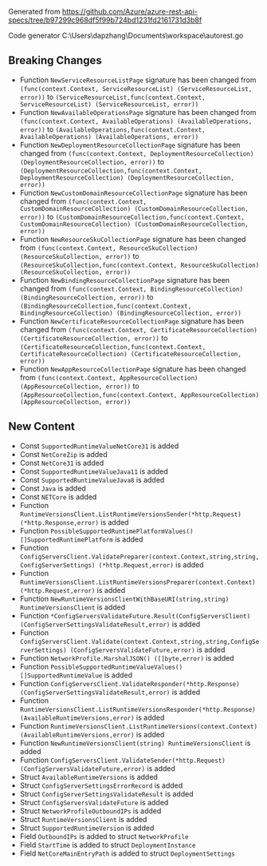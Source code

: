 
Generated from https://github.com/Azure/azure-rest-api-specs/tree/b97299c968df5f99b724bd1231fd2161731d3b8f

Code generator C:\Users\dapzhang\Documents\workspace\autorest.go

## Breaking Changes

- Function `NewServiceResourceListPage` signature has been changed from `(func(context.Context, ServiceResourceList) (ServiceResourceList, error))` to `(ServiceResourceList,func(context.Context, ServiceResourceList) (ServiceResourceList, error))`
- Function `NewAvailableOperationsPage` signature has been changed from `(func(context.Context, AvailableOperations) (AvailableOperations, error))` to `(AvailableOperations,func(context.Context, AvailableOperations) (AvailableOperations, error))`
- Function `NewDeploymentResourceCollectionPage` signature has been changed from `(func(context.Context, DeploymentResourceCollection) (DeploymentResourceCollection, error))` to `(DeploymentResourceCollection,func(context.Context, DeploymentResourceCollection) (DeploymentResourceCollection, error))`
- Function `NewCustomDomainResourceCollectionPage` signature has been changed from `(func(context.Context, CustomDomainResourceCollection) (CustomDomainResourceCollection, error))` to `(CustomDomainResourceCollection,func(context.Context, CustomDomainResourceCollection) (CustomDomainResourceCollection, error))`
- Function `NewResourceSkuCollectionPage` signature has been changed from `(func(context.Context, ResourceSkuCollection) (ResourceSkuCollection, error))` to `(ResourceSkuCollection,func(context.Context, ResourceSkuCollection) (ResourceSkuCollection, error))`
- Function `NewBindingResourceCollectionPage` signature has been changed from `(func(context.Context, BindingResourceCollection) (BindingResourceCollection, error))` to `(BindingResourceCollection,func(context.Context, BindingResourceCollection) (BindingResourceCollection, error))`
- Function `NewCertificateResourceCollectionPage` signature has been changed from `(func(context.Context, CertificateResourceCollection) (CertificateResourceCollection, error))` to `(CertificateResourceCollection,func(context.Context, CertificateResourceCollection) (CertificateResourceCollection, error))`
- Function `NewAppResourceCollectionPage` signature has been changed from `(func(context.Context, AppResourceCollection) (AppResourceCollection, error))` to `(AppResourceCollection,func(context.Context, AppResourceCollection) (AppResourceCollection, error))`

## New Content

- Const `SupportedRuntimeValueNetCore31` is added
- Const `NetCoreZip` is added
- Const `NetCore31` is added
- Const `SupportedRuntimeValueJava11` is added
- Const `SupportedRuntimeValueJava8` is added
- Const `Java` is added
- Const `NETCore` is added
- Function `RuntimeVersionsClient.ListRuntimeVersionsSender(*http.Request) (*http.Response,error)` is added
- Function `PossibleSupportedRuntimePlatformValues() []SupportedRuntimePlatform` is added
- Function `ConfigServersClient.ValidatePreparer(context.Context,string,string,ConfigServerSettings) (*http.Request,error)` is added
- Function `RuntimeVersionsClient.ListRuntimeVersionsPreparer(context.Context) (*http.Request,error)` is added
- Function `NewRuntimeVersionsClientWithBaseURI(string,string) RuntimeVersionsClient` is added
- Function `*ConfigServersValidateFuture.Result(ConfigServersClient) (ConfigServerSettingsValidateResult,error)` is added
- Function `ConfigServersClient.Validate(context.Context,string,string,ConfigServerSettings) (ConfigServersValidateFuture,error)` is added
- Function `NetworkProfile.MarshalJSON() ([]byte,error)` is added
- Function `PossibleSupportedRuntimeValueValues() []SupportedRuntimeValue` is added
- Function `ConfigServersClient.ValidateResponder(*http.Response) (ConfigServerSettingsValidateResult,error)` is added
- Function `RuntimeVersionsClient.ListRuntimeVersionsResponder(*http.Response) (AvailableRuntimeVersions,error)` is added
- Function `RuntimeVersionsClient.ListRuntimeVersions(context.Context) (AvailableRuntimeVersions,error)` is added
- Function `NewRuntimeVersionsClient(string) RuntimeVersionsClient` is added
- Function `ConfigServersClient.ValidateSender(*http.Request) (ConfigServersValidateFuture,error)` is added
- Struct `AvailableRuntimeVersions` is added
- Struct `ConfigServerSettingsErrorRecord` is added
- Struct `ConfigServerSettingsValidateResult` is added
- Struct `ConfigServersValidateFuture` is added
- Struct `NetworkProfileOutboundIPs` is added
- Struct `RuntimeVersionsClient` is added
- Struct `SupportedRuntimeVersion` is added
- Field `OutboundIPs` is added to struct `NetworkProfile`
- Field `StartTime` is added to struct `DeploymentInstance`
- Field `NetCoreMainEntryPath` is added to struct `DeploymentSettings`

